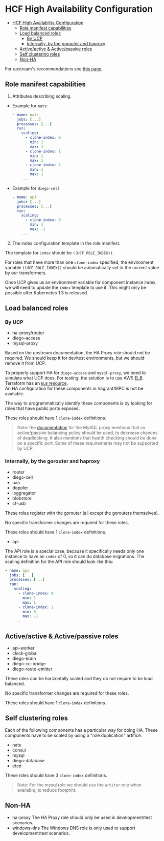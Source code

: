# HCF High Availability Configuration

<!-- TOC depthFrom:1 depthTo:6 withLinks:1 updateOnSave:1 orderedList:0 -->

- [HCF High Availability Configuration](#hcf-high-availability-configuration)
	- [Role manifest capabilities](#role-manifest-capabilities)
	- [Load balanced roles](#load-balanced-roles)
		- [By UCP](#by-ucp)
		- [Internally, by the gorouter and haproxy](#internally-by-the-gorouter-and-haproxy)
	- [Active/active & Active/passive roles](#activeactive-activepassive-roles)
	- [Self clustering roles](#self-clustering-roles)
	- [Non-HA](#non-ha)

<!-- /TOC -->

For upstream's recommendations see [this page](https://docs.cloudfoundry.org/concepts/high-availability.html#databases).

## Role manifest capabilities

1. Attributes describing scaling.

  - Example for `nats`:

    ```yaml
    - name: nats
      jobs: [...]
      processes: [...]
      run:
        scaling:
          - clone-index: 0
            min: 1
            max: 1
          - clone-index: 1
            min: 1
            max: 1
          - clone-index: 2
            min: 1
            max: 1
        ...
    ```

  - Example for `diego-cell`

    ```yaml
    - name: api
      jobs: [...]
      processes: [...]
      run:
        scaling:
          - clone-index: 0
            min: 1
            max: -1
        ...
    ```

2. The index configuration template in the role manifest.

  The template for `index` should be `((HCF_ROLE_INDEX))`.

  For roles that have more than one `clone-index` specified, the environment variable `((HCF_ROLE_INDEX))` should be automatically set to the correct value by our transformers.

  Once UCP gives us an environment variable for component instance index, we will need to update the `index` template to use it.
  This might only be possible after Kubernetes 1.3 is released.

## Load balanced roles

### By UCP

- ha-proxy/router
- diego-access
- mysql-proxy

Based on the upstream documentation, the HA Proxy role should not be required.
We should keep it for dev/test environments, but we should remove it from UCP.

To properly support HA for `diego-access` and `mysql-proxy`, we need to simulate what UCP does.
For testing, the solution is to use AWS [ELB](https://aws.amazon.com/elasticloadbalancing/).
Terraform has an [`ELB` resource](https://www.terraform.io/docs/providers/aws/r/elb.html).  
An HA configuration for these components in Vagrant/MPC is not be available.

The way to programmatically identify these components is by looking for roles that have public ports exposed.

These roles should have 1 `clone-index` definitions.

> Note: the [documentation](https://github.com/cloudfoundry/cf-mysql-release#create-load-balancer) for the MySQL proxy mentions that an active/passive balancing policy should be used, to decrease chances of deadlocking.
> It also mentions that health checking should be done on a specific port. Some of these requirements may not be supported by UCP.

### Internally, by the gorouter and haproxy

- router
- diego-cell
- uaa
- doppler
- loggregator
- blobstore
- cf-usb

These roles register with the gorouter (all except the gorouters themselves).

No specific transformer changes are required for these roles.

These roles should have 1 `clone-index` definitions.

- api

The API role is a special case, because it specifically needs only one instance to have an `index` of 0, so it can do database migrations.
The scaling definition for the API role should look like this:

```yaml
- name: api
  jobs: [...]
  processes: [...]
  run:
    scaling:
      - clone-index: 0
        min: 1
        max: 1
      - clone-index: 1
        min: 0
        max: -1
    ...
```

## Active/active & Active/passive roles

- api-worker
- clock-global
- diego-brain
- diego-cc-bridge
- diego-route-emitter

These roles can be horizontally scaled and they do not require to be load
balanced.

No specific transformer changes are required for these roles.

These roles should have 1 `clone-index` definitions.

## Self clustering roles

Each of the following components has a particular way for doing HA. These
components have to be scaled by using a "role duplication" artifice.

- nats
- consul
- mysql
- diego-database
- etcd

These roles should have 3 `clone-index` definitions.

> Note: For the mysql role we should use the `arbiter` role when available, to reduce footprint.

## Non-HA

- ha-proxy
  The HA Proxy role should only be used in development/test scenarios.
- windows-dns
  The Windows DNS role is only used to support development/test scenarios.
